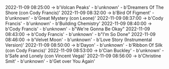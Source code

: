 2022-11-09 08:25:00 -> b'Volcan Peaks' - b'unknown' - b'Dreamers Of The Shore (con Cody Francis)'
2022-11-09 08:32:00 -> b'Bird Of Figment' - b'unknown' - b'Great Mystery (con Leone)'
2022-11-09 08:37:00 -> b'Cody Francis' - b'unknown' - b'Building Chemistry'
2022-11-09 08:40:00 -> b'Cody Francis' - b'unknown' - b"We're Gonna Be Okay"
2022-11-09 08:43:00 -> b'Cody Francis' - b'unknown' - b"I'm So Done"
2022-11-09 08:46:00 -> b'Velvet Moon' - b'unknown' - b'Love Story (Instrumental Version)'
2022-11-09 08:50:00 -> b'Dayon' - b'unknown' - b'Ribbon Of Silk (con Cody Francis)'
2022-11-09 08:53:00 -> b'Cian Buckley' - b'unknown' - b'Safe and Lonely (con Vincent Vega)'
2022-11-09 08:56:00 -> b'Christine Smit' - b'unknown' - b'Get over You Again'
